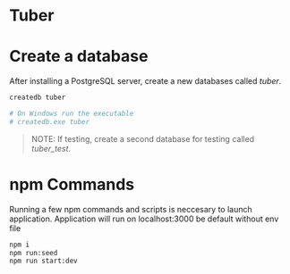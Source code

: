 # Tuber

# Create a database

After installing a PostgreSQL server, create a new databases called _tuber_.

```bash
createdb tuber

# On Windows run the executable
# createdb.exe tuber
```
>NOTE:
>If testing, create a second database for testing called _tuber_test_.

# npm Commands
Running a few npm commands and scripts is neccesary to launch application.
Application will run on localhost:3000 be default without env file
```bash
npm i
npm run:seed
npm run start:dev
```

